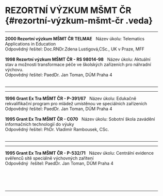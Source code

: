 # REZORTNÍ VÝZKUM MŠMT ČR {#rezortní-výzkum-mšmt-čr .veda}

  ------------------------------------------------ ------------------------------------------------------------------------------------------ ---
  **2000 Rezortní výzkum MŠMT ČR TELMAE**                                                                                                      
  Název úkolu:                                     Telematics Applications in Education                                                       
  Odpovědný řešitel:                               Doc.RNDr.Zdena Lustigová,CSc., UK v Praze, MFF                                             
                                                                                                                                              
  **1998 Rezortní výzkum MŠMT ČR - RS 98014-98**                                                                                               
  Název úkolu:                                     Aktuální stav a možnosti transformace péče ve školských zařízeních pro náhradní výchovu.   
  Odpovědný řešitel:                               PaedDr. Jan Toman, DÚM Praha 4                                                             
                                                                                                                                              
  ------------------------------------------------ ------------------------------------------------------------------------------------------ ---

  ------------------------------------------ -------------------------------------------------------------------------------- ---
  **1996 Grant Ex Tra MŠMT ČR - P-391/67**                                                                                     
  Název úkolu:                               Edukačně rekvalifikační program pro mládež umístěnou ve speciálních zařízeních   
  Odpovědný řešitel:                         PaedDr. Jan Toman, DÚM Praha 4                                                   
                                                                                                                              
  **1995 Grant Ex Tra MŠMT ČR - C070**                                                                                         
  Název úkolu:                               Sobotní škola zavádění informačních technologií do výuky                         
  Odpovědný řešitel:                         PhDr. Vladimír Rambousek, CSc.                                                   
                                                                                                                              
  ------------------------------------------ -------------------------------------------------------------------------------- ---

  ------------------------------------------ ---------------------------------------------------------------- ---
  **1995 Grant Ex Tra MŠMT ČR - P-532/71**                                                                     
  Název úkolu:                               Centrální evidence svěřenců sítě speciálně výchovných zařítení   
  Odpovědný  řešitel:                        PaedDr. Jan Toman, DÚM Praha 4                                   
                                                                                                              
                                                                                                               
                                                                                                              
                                                                                                              
                                                                                                              
  ------------------------------------------ ---------------------------------------------------------------- ---
